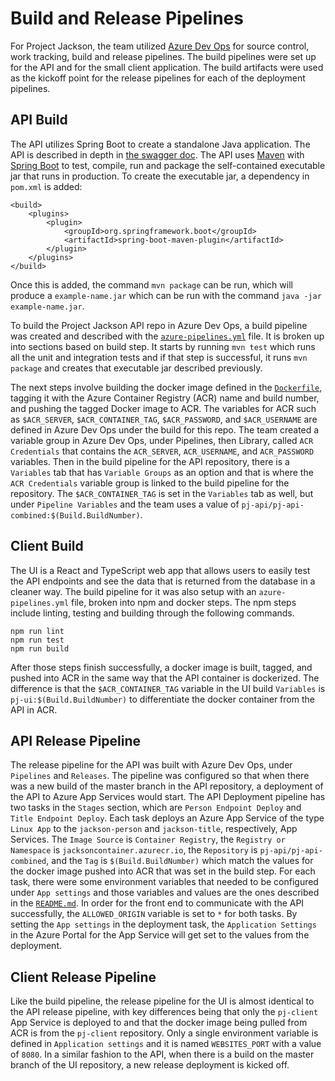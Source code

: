 # Build and Release Pipelines

For Project Jackson, the team utilized [Azure Dev Ops](https://azure.microsoft.com/en-us/services/devops/) for source control, work tracking, build and release pipelines. The build pipelines were set up for the API and for the small client application. The build artifacts were used as the kickoff point for the release pipelines for each of the deployment pipelines.

## API Build

The API utilizes Spring Boot to create a standalone Java application. The API is described in depth in [the swagger doc](../swagger.yml). The API uses [Maven](https://maven.apache.org/) with [Spring Boot](https://docs.spring.io/spring-boot/docs/current-SNAPSHOT/reference/htmlsingle/) to test, compile, run and package the self-contained executable jar that runs in production. To create the executable jar, a dependency in `pom.xml` is added:

```
<build>
    <plugins>
        <plugin>
            <groupId>org.springframework.boot</groupId>
            <artifactId>spring-boot-maven-plugin</artifactId>
        </plugin>
    </plugins>
</build>
```
Once this is added, the command `mvn package` can be run, which will produce a `example-name.jar` which can be run with the command `java -jar example-name.jar`. 

To build the Project Jackson API repo in Azure Dev Ops, a build pipeline was created and described with the [`azure-pipelines.yml`](../azure-pipelines.yml) file. It is broken up into sections based on build step. It starts by running `mvn test` which runs all the unit and integration tests and if that step is successful, it runs `mvn package` and creates that executable jar described previously. 

The next steps involve building the docker image defined in the [`Dockerfile`](../Dockerfile), tagging it with the Azure Container Registry (ACR) name and build number, and pushing the tagged Docker image to ACR. The variables for ACR such as `$ACR_SERVER`, `$ACR_CONTAINER_TAG`, `$ACR_PASSWORD`, and `$ACR_USERNAME` are defined in Azure Dev Ops under the build for this repo. The team created a variable group in Azure Dev Ops, under Pipelines, then Library, called `ACR Credentials` that contains the `ACR_SERVER`, `ACR_USERNAME`, and `ACR_PASSWORD` variables. Then in the build pipeline for the API repository, there is a `Variables` tab that has `Variable Groups` as an option and that is where the `ACR Credentials` variable group is linked to the build pipeline for the repository. The `$ACR_CONTAINER_TAG` is set in the `Variables` tab as well, but under `Pipeline Variables` and the team uses a value of `pj-api/pj-api-combined:$(Build.BuildNumber)`.  

## Client Build

The UI is a React and TypeScript web app that allows users to easily test the API endpoints and see the data that is returned from the database in a cleaner way. The build pipeline for it was also setup with an `azure-pipelines.yml` file, broken into npm and docker steps. The npm steps include linting, testing and building through the following commands.
```
npm run lint
npm run test
npm run build
```

After those steps finish successfully, a docker image is built, tagged, and pushed into ACR in the same way that the API container is dockerized. The difference is that the `$ACR_CONTAINER_TAG` variable in the UI build `Variables` is `pj-ui:$(Build.BuildNumber)` to differentiate the docker container from the API in ACR.


## API Release Pipeline

The release pipeline for the API was built with Azure Dev Ops, under `Pipelines` and `Releases`. The pipeline was configured so that when there was a new build of the master branch in the API repository, a deployment of the API to Azure App Services would start. The API Deployment pipeline has two tasks in the `Stages` section, which are `Person Endpoint Deploy` and `Title Endpoint Deploy`. Each task deploys an Azure App Service of the type `Linux App` to the `jackson-person` and `jackson-title`, respectively, App Services. The `Image Source` is `Container Registry`, the `Registry or Namespace` is `jacksoncontainer.azurecr.io`, the `Repository` is `pj-api/pj-api-combined`, and the `Tag` is `$(Build.BuildNumber)` which match the values for the docker image pushed into ACR that was set in the build step. For each task, there were some environment variables that needed to be configured under `App settings` and those variables and values are the ones described in the [`README.md`](../README.md). In order for the front end to communicate with the API successfully, the `ALLOWED_ORIGIN` variable is set to `*` for both tasks. By setting the `App settings` in the deployment task, the `Application Settings` in the Azure Portal for the App Service will get set to the values from the deployment.

## Client Release Pipeline

Like the build pipeline, the release pipeline for the UI is almost identical to the API release pipeline, with key differences being that only the `pj-client` App Service is deployed to and that the docker image being pulled from ACR is from the `pj-client` repository. Only a single environment variable is defined in `Application settings` and it is named `WEBSITES_PORT` with a value of `8080`. In a similar fashion to the API, when there is a build on the master branch of the UI repository, a new release deployment is kicked off.